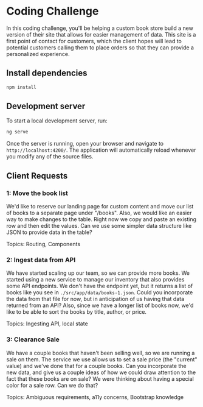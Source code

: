 # Coding Challenge

In this coding challenge, you'll be helping a custom book store build a new version
of their site that allows for easier management of data. This site is a first point
of contact for customers, which the client hopes will lead to potential customers
calling them to place orders so that they can provide a personalized experience.

## Install dependencies

```bash
npm install
```

## Development server

To start a local development server, run:

```bash
ng serve
```

Once the server is running, open your browser and navigate to `http://localhost:4200/`.
The application will automatically reload whenever you modify any of the source files.

## Client Requests

### 1: Move the book list

We'd like to reserve our landing page for custom content and move our list of
books to a separate page under "/books". Also, we would like an easier way to make
changes to the table. Right now we copy and paste an existing row and then edit
the values. Can we use some simpler data structure like JSON to provide data in
the table?

Topics: Routing, Components

### 2: Ingest data from API

We have started scaling up our team, so we can provide more books. We started using
a new service to manage our inventory that also provides some API endpoints. We
don't have the endpoint yet, but it returns a list of books like you see in
`./src/app/data/books-1.json`. Could you incorporate the data from that file for
now, but in anticipation of us having that data returned from an API? Also, since
we have a longer list of books now, we'd like to be able to sort the books by title,
author, or price.

Topics: Ingesting API, local state

### 3: Clearance Sale

We have a couple books that haven't been selling well, so we are running a sale
on them. The service we use allows us to set a sale price (the "current" value)
and we've done that for a couple books. Can you incorporate the new data, and
give us a couple ideas of how we could draw attention to the fact that these books
are on sale? We were thinking about having a special color for a sale row. Can we
do that?

Topics: Ambiguous requirements, a11y concerns, Bootstrap knowledge

